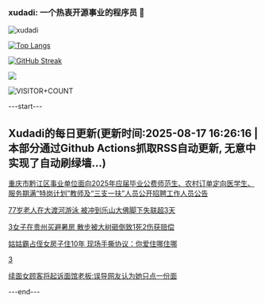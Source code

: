 ### xudadi: 一个热衷开源事业的程序员 👋

![xudadi](https://github-readme-stats-git-masterorgs-github-readme-stats-team.vercel.app/api?username=xudadi)

[![Top Langs](https://github-readme-stats.vercel.app/api/top-langs/?username=xudadi)](https://github.com/anuraghazra/github-readme-stats)

[![GitHub Streak](https://streak-stats.demolab.com?user=xudadi&locale=zh_Hans)](https://git.io/streak-stats)

![](https://raw.githubusercontent.com/xudadi/xudadi/main/assets/github-contribution-grid-snake.svg)

![VISITOR+COUNT](https://komarev.com/ghpvc/?username=xudadi&label=VISITOR+COUNT)


---start---

## Xudadi的每日更新(更新时间:2025-08-17 16:26:16 | 本部分通过Github Actions抓取RSS自动更新, 无意中实现了自动刷绿墙...)

[重庆市黔江区事业单位面向2025年应届毕业公费师范生、农村订单定向医学生、服务期满“特岗计划”教师及“三支一扶”人员公开招聘工作人员公告](https://www.gongkaoleida.com/article/2569747)

[77岁老人在大渡河游泳 被冲到乐山大佛脚下失联超3天](https://m.163.com/news/article/K75JPNH90514D3UH.html)

[3女子在贵州买避暑房 散步被大树砸倒致1死2伤获赔偿](https://m.163.com/news/article/K75HHR2K05561G0D.html)

[姑姑霸占侄女房子住10年 现场手撕协议：你爱住哪住哪](https://m.163.com/news/article/K75ILO58053469LG.html)

[3](https://m.163.com/touch/news/sub/domestic)

[续面女顾客将起诉面馆老板:误导网友认为她只点一份面](https://m.163.com/news/article/K75EBU9305345ARG.html)

---end---

